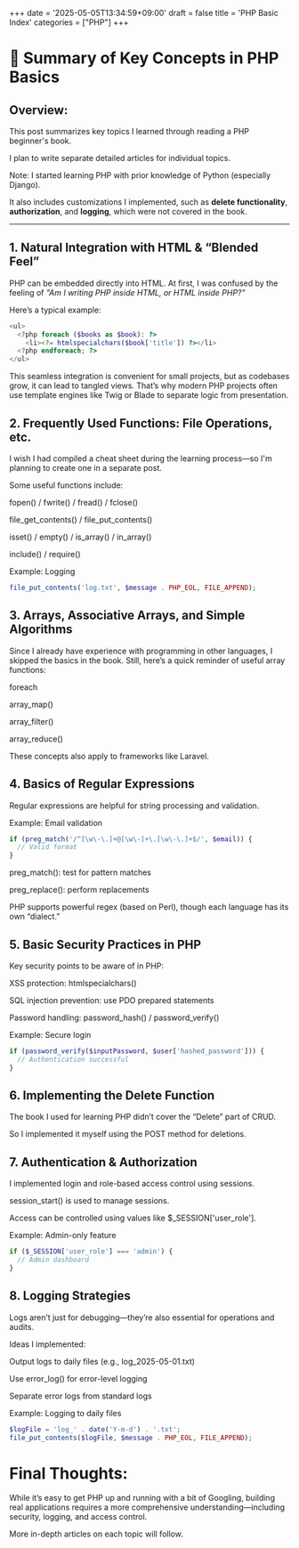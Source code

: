 +++
date = '2025-05-05T13:34:59+09:00'
draft = false
title = 'PHP Basic Index'
categories = ["PHP"]
+++

# 🔰 Summary of Key Concepts in PHP Basics

## Overview:

This post summarizes key topics I learned through reading a PHP beginner's book.

I plan to write separate detailed articles for individual topics.

Note: I started learning PHP with prior knowledge of Python (especially Django).

It also includes customizations I implemented, such as **delete functionality**, **authorization**, and **logging**, which were not covered in the book.

---

## 1. Natural Integration with HTML & “Blended Feel”

PHP can be embedded directly into HTML.
At first, I was confused by the feeling of *"Am I writing PHP inside HTML, or HTML inside PHP?"*

Here’s a typical example:

```php
<ul>
  <?php foreach ($books as $book): ?>
    <li><?= htmlspecialchars($book['title']) ?></li>
  <?php endforeach; ?>
</ul>
```


This seamless integration is convenient for small projects, but as codebases grow, it can lead to tangled views.
That’s why modern PHP projects often use template engines like Twig or Blade to separate logic from presentation.

## 2. Frequently Used Functions: File Operations, etc.
I wish I had compiled a cheat sheet during the learning process—so I'm planning to create one in a separate post.

Some useful functions include:

fopen() / fwrite() / fread() / fclose()

file_get_contents() / file_put_contents()

isset() / empty() / is_array() / in_array()

include() / require()

Example: Logging

```php
file_put_contents('log.txt', $message . PHP_EOL, FILE_APPEND);
```

## 3. Arrays, Associative Arrays, and Simple Algorithms
Since I already have experience with programming in other languages, I skipped the basics in the book.
Still, here’s a quick reminder of useful array functions:

foreach

array_map()

array_filter()

array_reduce()

These concepts also apply to frameworks like Laravel.

## 4. Basics of Regular Expressions
Regular expressions are helpful for string processing and validation.

Example: Email validation

```php
if (preg_match('/^[\w\-\.]+@[\w\-]+\.[\w\-\.]+$/', $email)) {
  // Valid format
}
```

preg_match(): test for pattern matches

preg_replace(): perform replacements

PHP supports powerful regex (based on Perl), though each language has its own “dialect.”

## 5. Basic Security Practices in PHP
Key security points to be aware of in PHP:

XSS protection: htmlspecialchars()

SQL injection prevention: use PDO prepared statements

Password handling: password_hash() / password_verify()

Example: Secure login

```php
if (password_verify($inputPassword, $user['hashed_password'])) {
  // Authentication successful
}
```

## 6. Implementing the Delete Function
The book I used for learning PHP didn’t cover the “Delete” part of CRUD.

So I implemented it myself using the POST method for deletions.

## 7. Authentication & Authorization
I implemented login and role-based access control using sessions.

session_start() is used to manage sessions.

Access can be controlled using values like $_SESSION['user_role'].

Example: Admin-only feature

```php
if ($_SESSION['user_role'] === 'admin') {
  // Admin dashboard
}
```

## 8. Logging Strategies
Logs aren’t just for debugging—they’re also essential for operations and audits.

Ideas I implemented:

Output logs to daily files (e.g., log_2025-05-01.txt)

Use error_log() for error-level logging

Separate error logs from standard logs

Example: Logging to daily files

```php
$logFile = 'log_' . date('Y-m-d') . '.txt';
file_put_contents($logFile, $message . PHP_EOL, FILE_APPEND);
```

# Final Thoughts:
While it’s easy to get PHP up and running with a bit of Googling, building real applications requires a more comprehensive understanding—including security, logging, and access control.

More in-depth articles on each topic will follow.